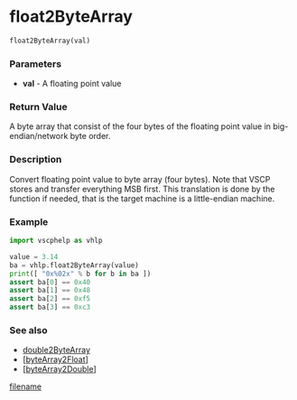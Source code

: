 # float2ByteArray


```python
float2ByteArray(val)
```

### Parameters

* **val** - A floating point value

### Return Value

A byte array that consist of the four bytes of the floating point value in big-endian/network byte order.

### Description

Convert floating point value to byte array (four bytes). Note that VSCP stores and transfer everything MSB first. This translation is
done by the function if needed, that is the target machine is a little-endian machine.

### Example 

```python
import vscphelp as vhlp

value = 3.14
ba = vhlp.float2ByteArray(value)
print([ "0x%02x" % b for b in ba ])
assert ba[0] == 0x40
assert ba[1] == 0x48
assert ba[2] == 0xf5
assert ba[3] == 0xc3
```

### See also

* [double2ByteArray](double2bytearray.md)
* [[byteArray2Float](bytearray2float.md)]
* [[byteArray2Double](bytearray2double.md)]


[filename](./bottom_copyright.md ':include')
